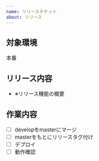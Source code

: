```yaml
---
name: リリースチケット
about: リリース
---
```


## 対象環境
本番

## リリース内容
- ※リリース機能の概要

## 作業内容
- [ ] developをmasterにマージ
- [ ] masterをもとにリリースタグ付け
- [ ] デプロイ
- [ ] 動作確認
